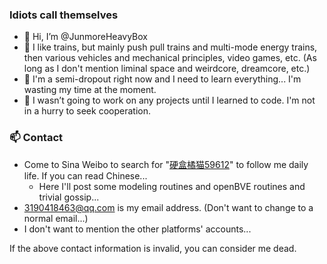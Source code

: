 ### Idiots call themselves
- 👋 Hi, I’m @JunmoreHeavyBox
- 👀 I like trains, but mainly push pull trains and multi-mode energy trains, then various vehicles and mechanical principles, video games, etc. (As long as I don't mention liminal space and weirdcore, dreamcore, etc.)
- 🌱 I'm a semi-dropout right now and I need to learn everything... I'm wasting my time at the moment.
- 💞️ I wasn’t going to work on any projects until I learned to code. I'm not in a hurry to seek cooperation.

### 📫 Contact
- Come to Sina Weibo to search for "[硬盒橘猫59612](http://weibo.com/u/7608228416/)" to follow me daily life. If you can read Chinese...
  - Here I'll post some modeling routines and openBVE routines and trivial gossip...
- 3190418463@qq.com is my email address. (Don't want to change to a normal email...)
- I don't want to mention the other platforms' accounts...

If the above contact information is invalid, you can consider me dead.



<!---
JunmoreHeavyBox/JunmoreHeavyBox is a ✨ special ✨ repository because its `README.md` (this file) appears on your GitHub profile.
You can click the Preview link to take a look at your changes.
--->
